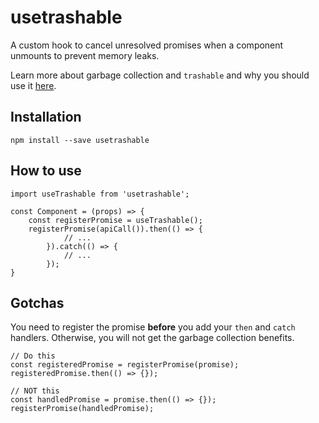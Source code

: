 # usetrashable

A custom hook to cancel unresolved promises when a component unmounts to prevent memory leaks.

Learn more about garbage collection and `trashable` and why you should use it [here](https://github.com/hjylewis/trashable).

## Installation

```
npm install --save usetrashable
```

## How to use

```
import useTrashable from 'usetrashable';

const Component = (props) => {
    const registerPromise = useTrashable();
    registerPromise(apiCall()).then(() => {
            // ...
        }).catch(() => {
            // ...
        });
}
```

## Gotchas

You need to register the promise **before** you add your `then` and `catch` handlers. Otherwise, you will not get the garbage collection benefits.

```
// Do this
const registeredPromise = registerPromise(promise);
registeredPromise.then(() => {});

// NOT this
const handledPromise = promise.then(() => {});
registerPromise(handledPromise);
```
